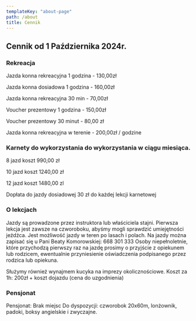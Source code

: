 ```yaml
---
templateKey: "about-page"
path: /about
title: Cennik
---
```


## Cennik od 1 Października 2024r.

### Rekreacja

Jazda konna rekreacyjna 1 godzina - 130,00zł

Jazda konna dosiadowa 1 godzina - 160,00zł

Jazda konna rekreacyjna 30 min - 70,00zł

Voucher prezentowy 1 godzina - 150,00zł

Voucher prezentowy 30 minut - 80,00 zł

Jazda konna rekreacyjna w terenie - 200,00zł / godzine

### Karnety do wykorzystania do wykorzystania w ciągu miesiąca.

8 jazd koszt 990,00 zł

10 jazd koszt 1240,00 zł

12 jazd koszt 1480,00 zl

Dopłata do jazdy dosiadowej 30 zł do każdej lekcji karnetowej

<!-- ## Cennik do końca Marca

### Rekreacja

Jazda konna rekreacyjna 60 min -70,00zł

Jazda konna rekreacyjna 30 min -40,00zł

Jazda konna rekreacyjna - wyjazd terenowy 100,00zł / godz

### Karnety do wykorzystania w danym miesiącu

8 jazd koszt 510,00 zł

10 jazd koszt 630,00 zł

12 jazd koszt 760,00 zl

### Spacery na kucyku

Spacer na kucyku 30 min - 40,00zł

Spacer na kucyku 15 min - 20,00zł -->

### O lekcjach

Jazdy są prowadzone przez instruktora lub właściciela stajni. Pierwsza lekcja jest zawsze na czworoboku, abyśmy mogli sprawdzić umiejętności jeźdźca. Jest możliwość jazdy w teren po lasach i polach. Na jazdy można zapisać się u Pani Beaty Komorowskiej: 668 301 333
Osoby niepełnoletnie, które przychodzą pierwszy raz na jazdę prosimy o przyjście z opiekunem lub rodzicem, ewentualnie przyniesienie oświadczenia podpisanego przez rodzica lub opiekuna.

Służymy również wynajmem kucyka na imprezy okolicznościowe.
Koszt za 1h: 200zł + koszt dojazdu (cena do uzgodnienia)

### Pensjonat

Pensjonat: Brak miejsc
Do dyspozycji: czworobok 20x60m, lonżownik, padoki, boksy angielskie i zwyczajne.
